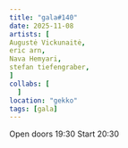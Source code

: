 ```yaml
---
title: "gala#140"
date: 2025-11-08
artists: [
Augustė Vickunaitė,
eric arn,
Nava Hemyari,
stefan tiefengraber,
]
collabs: [
  ]
location: "gekko"
tags: [gala]
---
```

Open doors 19:30
Start 20:30
